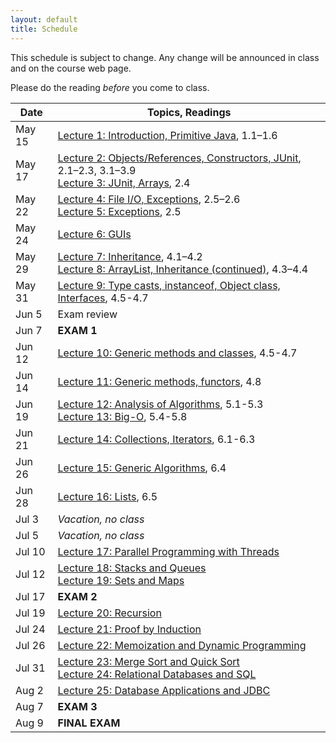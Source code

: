 ```yaml
---
layout: default
title: Schedule
---
```


This schedule is subject to change.  Any change will be announced in class and on the course web page.

Please do the reading <i>before</i> you come to class.

Date | Topics, Readings
---- | ----------------
May 15 | [Lecture 1: Introduction, Primitive Java](lectures/lecture01.html), 1.1&ndash;1.6
May 17 | [Lecture 2: Objects/References, Constructors, JUnit](lectures/lecture02.html), 2.1&ndash;2.3, 3.1&ndash;3.9<br>[Lecture 3: JUnit, Arrays](lectures/lecture03.html), 2.4
May 22 | [Lecture 4: File I/O, Exceptions](lectures/lecture04.html), 2.5&ndash;2.6<br>[Lecture 5: Exceptions](lectures/lecture05.html), 2.5
May 24 | [Lecture 6: GUIs](lectures/lecture06.html)
May 29 | [Lecture 7: Inheritance](lectures/lecture07.html), 4.1&ndash;4.2<br>[Lecture 8: ArrayList, Inheritance (continued)](lectures/lecture08.html), 4.3&ndash;4.4
May 31 | [Lecture 9: Type casts, instanceof, Object class, Interfaces](lectures/lecture09.html), 4.5-4.7
Jun 5  | Exam review
Jun 7  | **EXAM 1**
Jun 12 | [Lecture 10: Generic methods and classes](lectures/lecture10.html), 4.5-4.7
Jun 14 | [Lecture 11: Generic methods, functors](lectures/lecture11.html), 4.8
Jun 19 | [Lecture 12: Analysis of Algorithms](lectures/lecture12.html), 5.1-5.3 <br /> [Lecture 13: Big-O](lectures/lecture13.html), 5.4-5.8
Jun 21 | [Lecture 14: Collections, Iterators](lectures/lecture14.html), 6.1-6.3
Jun 26 | [Lecture 15: Generic Algorithms](lectures/lecture15.html), 6.4
Jun 28 | [Lecture 16: Lists](lectures/lecture16.html), 6.5
Jul 3 | *Vacation, no class*
Jul 5 | *Vacation, no class*
Jul 10 | [Lecture 17: Parallel Programming with Threads](lectures/lecture17.html)
Jul 12 | [Lecture 18: Stacks and Queues](lectures/lecture18.html)<br>[Lecture 19: Sets and Maps](lectures/lecture19.html)
Jul 17 | **EXAM 2**
Jul 19 | [Lecture 20: Recursion](lectures/lecture20.html)
Jul 24 | [Lecture 21: Proof by Induction](lectures/lecture21.html)
Jul 26 | [Lecture 22: Memoization and Dynamic Programming](lectures/lecture22.html)
Jul 31 | [Lecture 23: Merge Sort and Quick Sort](lectures/lecture23.html)<br>[Lecture 24: Relational Databases and SQL](lectures/lecture24.html)
Aug 2 | [Lecture 25: Database Applications and JDBC](lectures/lecture25.html)
Aug 7 | **EXAM 3**
Aug 9 | **FINAL EXAM**







<!--
May 16 | [Lecture 1: Introduction, Primitive Java](lectures/lecture01.html), 1.1&ndash;1.6
May 18 | [Lecture 2: Objects/References, Constructors, JUnit](lectures/lecture02.html), 2.1&ndash;2.3, 3.1&ndash;3.9<br>[Lecture 3: Arrays](lectures/lecture03.html), 2.4
May 23 | [Lecture 4: File I/O, Exceptions](lectures/lecture04.html), 2.5&ndash;2.6<br>[Lecture 5: Exceptions](lectures/lecture05.html), 2.5
May 25 | [Lecture 6: GUIs](lectures/lecture06.html)
May 30 | [Lecture 7: Inheritance](lectures/lecture07.html), 4.1&ndash;4.2<br>[Lecture 8: ArrayList, Inheritance (continued)](lectures/lecture08.html), 4.3&ndash;4.4
Jun 1  | [Lecture 9: Type casts, instanceof, Object class, Interfaces](lectures/lecture09.html), 4.5-4.7
Jun 6  | [Lecture 10: Generic methods and classes](lectures/lecture10.html), 4.5-4.7
Jun 8  | **EXAM 1**
Jun 13 | [Lecture 11: Generic methods, functors](lectures/lecture11.html), 4.8
Jun 15 | [Lecture 12: Analysis of Algorithms](lectures/lecture12.html), 5.1-5.3 <br /> [Lecture 13: Big-O](lectures/lecture13.html), 5.4-5.8
Jun 20 | [Lecture 14: Collections, Iterators](lectures/lecture14.html), 6.1-6.3
Jun 22 | [Lecture 15: Generic Algorithms](lectures/lecture15.html), 6.4
Jun 27 | [Lecture 16: Lists](lectures/lecture16.html), 6.5
Jun 29 | [Lecture 17: Parallel Programming with Threads](lectures/lecture17.html)
Jul 6  | [Lecture 18: Stacks and Queues](lectures/lecture18.html), 6.6
Jul 11 | **Exam 2** Review
Jul 13 | **EXAM 2**
Jul 18 | Vacation, no class
Jul 20 | Vacation, no class
Jul 25 | [Lecture 19: Sets and Maps](lectures/lecture19.html), 6.7-6.8
Jul 27 | [Lecture 20: Recursion](lectures/lecture20.html), 7.1, 7.3 <br /> [Lecture 21: Proof by Induction](lectures/lecture21.html), 7.2 <br /> [Lecture 22: Memoization and Dynamic Programming](lectures/lecture22.html), 7.6
Aug 1  | [Lecture 24: Relational Databases and SQL](lectures/lecture24.html) <br /> [Lecture 25: Database Applications and JDBC](lectures/lecture25.html)
Aug 3  | **Exam 3** Review
Aug 8  | **EXAM 3**
Aug 10 | **FINAL EXAM**

Aug 30 | [Lecture 1: Introduction, Primitive Java](lectures/lecture01.html), 1.1&ndash;1.6
Sep 1 | [Lecture 2: Objects/References, Constructors](lectures/lecture02.html), 2.1&ndash;2.3, 3.1&ndash;3.9
Sep 6 | [Lecture 3: JUnit, Arrays](lectures/lecture03.html), 2.4
Sep 8 | [Lecture 4: File I/O, Exceptions](lectures/lecture04.html), 2.5&ndash;2.6
Sep 13 | [Lecture 5: Exceptions](lectures/lecture05.html), 2.5
Sep 15 | [Lecture 6: GUIs](lectures/lecture06.html)
Sep 20 | [Lecture 7: Inheritance](lectures/lecture07.html), 4.1&ndash;4.2
Sep 22 | [Lecture 8: ArrayList, Inheritance (continued)](lectures/lecture08.html), 4.3&ndash;4.4
Sep 27 | **Exam 1**
Sep 29 | [Lecture 9: Type casts, instanceof, Object class, Interfaces](lectures/lecture09.html)
Oct 4 | [Lecture 10: Generic methods and classes](lectures/lecture10.html), 4.5-4.7
Oct 6 | [Lecture 11: Generic methods, functors](lectures/lecture11.html), 4.8
Oct 11 | [Lecture 12: Analysis of Algorithms](lectures/lecture12.html), 5.1-5.3
Oct 13 | [Lecture 13: Big-O](lectures/lecture13.html), 5.4-5.8
Oct 18 | [Lecture 14: Collections, Iterators](lectures/lecture14.html), 6.1-6.3
Oct 20 | [Lecture 15: Generic Algorithms](lectures/lecture15.html), 6.4
Oct 25 | [Lecture 16: Lists](lectures/lecture16.html), 6.5
Oct 27 | **Exam 2**
Nov 1 | [Lecture 17: Parallel Programming with Threads](lectures/lecture17.html)
Nov 3 | [Lecture 18: Stacks and Queues](lectures/lecture18.html), 6.6
Nov 8 | [Lecture 19: Sets and Maps](lectures/lecture19.html), 6.7-6.8
Nov 10 | [Lecture 20: Recursion](lectures/lecture20.html), 7.1, 7.3
Nov 15 | [Lecture 21: Proof by Induction](lectures/lecture21.html), 7.2
Nov 17 | [Lecture 22: Memoization and Dynamic Programming](lectures/lecture22.html), 7.6
Nov 22 | Thanksgiving vacation, no class
Nov 24 | Thanksgiving vacation, no class
Nov 29 | [Lecture 23: Merge and Quick Sort](lectures/lecture23.html), 8.5-8.6
Dec 1 | **Exam 3**
Dec 6 | [Lecture 24: Relational Databases and SQL](lectures/lecture24.html)
Dec 8 | [Lecture 25: Database Applications and JDBC](lectures/lecture25.html)
-->

